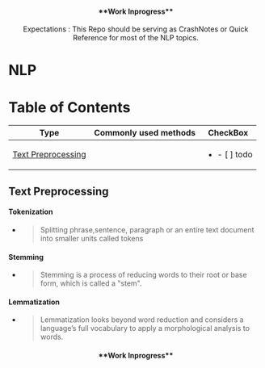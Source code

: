 <p align="center">
    <h4 align="center"> **Work Inprogress** </h4>

<p align="center">
    Expectations : This Repo should be serving as CrashNotes or Quick Reference for most of the NLP topics.
    </p>

# NLP

# Table of Contents


| Type      | Commonly used methods                | CheckBox  |
|------------|------------------------------------------------------------------------------------------------------------------------|------------|
| [Text Preprocessing](#Text-Preprocessing)     |  | <ul><li>- [ ] todo</li></ul>       |



## Text Preprocessing
#### Tokenization
* > Splitting phrase,sentence, paragraph or an entire text document into smaller units called tokens
#### Stemming
* > Stemming is a process of reducing words to their root or base form, which is called a "stem".
#### Lemmatization
* > Lemmatization looks beyond word reduction and considers a language’s full vocabulary to apply a morphological analysis to words.

<p align="center">
    <h4 align="center"> **Work Inprogress** </h4></p>

